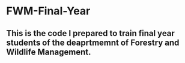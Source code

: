 # FWM-Final-Year
## This is the code I prepared to train final year students of the deaprtmemnt of Forestry and Wildlife Management.
